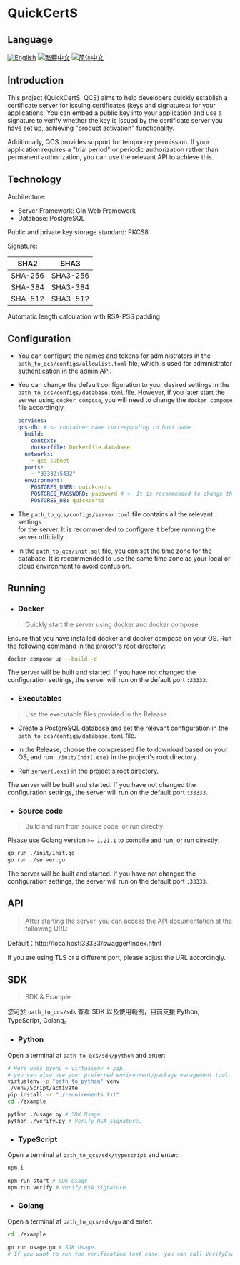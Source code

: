 # QuickCertS

## Language

<p>
    <a href="./README.md"><img alt="English" src="https://img.shields.io/badge/English-000000?style=for-the-badge"></img></a>
    <a href="./README-zhHant.md"><img alt="繁體中文" src="https://img.shields.io/badge/繁體中文-000000?style=for-the-badge"></img></a>
    <a href="./README-zhHans.md"><img alt="简体中文" src="https://img.shields.io/badge/简体中文-000000?style=for-the-badge"></img></a>
</p>

## Introduction

This project (QuickCertS, QCS) aims to help developers quickly establish a certificate server for issuing certificates (keys and signatures) for your applications. You can embed a public key into your application and use a signature to verify whether the key is issued by the certificate server you have set up, achieving "product activation" functionality.

Additionally, QCS provides support for temporary permission. If your application requires a "trial period" or periodic authorization rather than permanent authorization, you can use the relevant API to achieve this.

## Technology

Architecture:

- Server Framework: Gin Web Framework
- Database: PostgreSQL

Public and private key storage standard: PKCS8

Signature:

| SHA2    | SHA3     |
| ------- | -------- |
| SHA-256 | SHA3-256 |
| SHA-384 | SHA3-384 |
| SHA-512 | SHA3-512 |

Automatic length calculation with RSA-PSS padding

## Configuration

- You can configure the names and tokens for administrators in the `path_to_qcs/configs/allowlist.toml` file, which is used for administrator authentication in the admin API.

- You can change the default configuration to your desired settings in the `path_to_qcs/configs/database.toml` file. However, if you later start the server using `docker compose`, you will need to change the `docker compose` file accordingly.

  ```yml
  services:
  qcs-db: # <- container name corresponding to host name
    build:
      context: .
      dockerfile: Dockerfile.database
    networks:
      - qcs_subnet
    ports:
      - "33332:5432"
    environment:
      POSTGRES_USER: quickcerts
      POSTGRES_PASSWORD: password # <- It is recommended to change the database password
      POSTGRES_DB: quickcerts
  ```

- The `path_to_qcs/configs/server.toml` file contains all the relevant settings  
  for the server. It is recommended to configure it before running the server officially.

- In the `path_to_qcs/init.sql` file, you can set the time zone for the database.
  It is recommended to use the same time zone as your local or cloud environment to avoid confusion.

## Running

- ### Docker

> Quickly start the server using docker and docker compose

Ensure that you have installed docker and docker compose on your OS. Run the following command in the project's root directory:

```sh
docker compose up --build -d
```

The server will be built and started. If you have not changed the configuration settings, the server will run on the default port `:33333`.

- ### Executables

> Use the executable files provided in the Release

- Create a PostgreSQL database and set the relevant configuration in the `path_to_qcs/configs/database.toml` file.

- In the Release, choose the compressed file to download based on your OS, and run `./init/Init(.exe)` in the project's root directory.

- Run `server(.exe)` in the project's root directory.

The server will be built and started. If you have not changed the configuration settings, the server will run on the default port `:33333`.

- ### Source code

> Build and run from source code, or run directly

Please use Golang version `>= 1.21.1` to compile and run, or run directly:

```sh
go run ./init/Init.go
go run ./server.go
```

The server will be built and started. If you have not changed the configuration settings, the server will run on the default port `:33333`.

## API

> After starting the server, you can access the API documentation at the following URL:

Default：http://localhost:33333/swagger/index.html

If you are using TLS or a different port, please adjust the URL accordingly.

## SDK

> SDK & Example

您可於 `path_to_qcs/sdk` 查看 SDK 以及使用範例，目前支援 Python, TypeScript, Golang。

- ### Python

Open a terminal at `path_to_qcs/sdk/python` and enter:

```sh
# Here uses pyenv + virtualenv + pip,
# you can also use your preferred environment/package management tool.
virtualenv -p "path_to_python" venv
./venv/Script/activate
pip install -r "./requirements.txt"
cd ./example

python ./usage.py # SDK Usage
python ./verify.py # Verify RSA signature.
```

- ### TypeScript

Open a terminal at `path_to_qcs/sdk/typescript` and enter:

```sh
npm i

npm run start # SDK Usage
npm run verify # Verify RSA signature.
```

- ### Golang

Open a terminal at `path_to_qcs/sdk/go` and enter:

```sh
cd ./example

go run usage.go # SDK Usage.
# If you want to run the verification test case, you can call VerifyExample().
```
